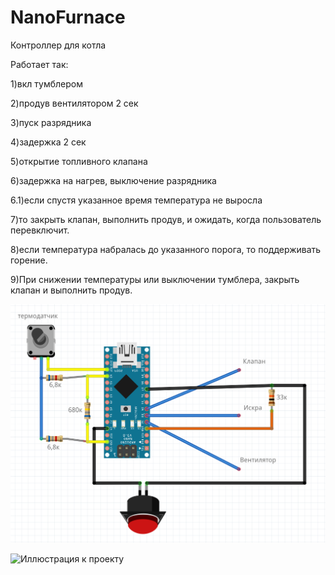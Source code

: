 # NanoFurnace
Контроллер для  котла

Работает так:

1)вкл тумблером

2)продув вентилятором 2 сек

3)пуск разрядника 

4)задержка 2 сек

5)открытие топливного клапана

6)задержка на нагрев, выключение разрядника

6.1)если спустя указанное время температура не выросла

  7)то закрыть клапан, выполнить продув, и ожидать, когда пользователь перевключит.
  
8)если температура набралась до указанного порога, то поддерживать горение. 

9)При снижении температуры или выключении тумблера, закрыть клапан и выполнить продув.

![Image alt](https://github.com/Ksiw/NanoFurnace/blob/master/NanoFurnace/Sheme.png)

![Иллюстрация к проекту](https://github.com/Ksiw/PumpV2f103/blob/master/photo_2018-10-03_14-22-03.jpg)

